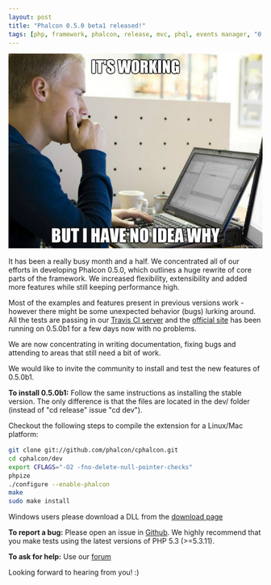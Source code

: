 ```yaml
---
layout: post
title: "Phalcon 0.5.0 beta1 released!"
tags: [php, framework, phalcon, release, mvc, phql, events manager, "0.5", beta, "0.x"]
---
```

![](/assets/files/2012-08-28-working.jpg)

It has been a really busy month and a half. We concentrated all of our efforts in developing Phalcon 0.5.0, which outlines a huge rewrite of core parts of the framework. We increased flexibility, extensibility and added more features while still keeping performance high.

Most of the examples and features present in previous versions work - however there might be some unexpected behavior (bugs) lurking around. All the tests are passing in our [Travis CI server](https://travis-ci.org/#!/phalcon/cphalcon/jobs/2247188) and the [official site](https://phalcon.io) has been running on 0.5.0b1 for a few days now with no problems.

<!--more-->
We are now concentrating in writing documentation, fixing bugs and attending to areas that still need a bit of work.

We would like to invite the community to install and test the new features of 0.5.0b1.

**To install 0.5.0b1:**
Follow the same instructions as installing the stable version. The only difference is that the files are located in the dev/ folder (instead of "cd release" issue "cd dev").

Checkout the following steps to compile the extension for a Linux/Mac platform:

```sh
git clone git://github.com/phalcon/cphalcon.git
cd cphalcon/dev
export CFLAGS="-O2 -fno-delete-null-pointer-checks"
phpize
./configure --enable-phalcon 
make 
sudo make install 
```

Windows users please download a DLL from the [download page](https://phalcon.io/download)

**To report a bug:** 
Please open an issue in [Github](https://github.com/phalcon/cphalcon/issues?state=open). We highly recommend that you make tests using the latest versions of PHP 5.3 (\>=5.3.11).

**To ask for help:** 
Use our [forum](https://forum.phalcon.io)

Looking forward to hearing from you! :)
